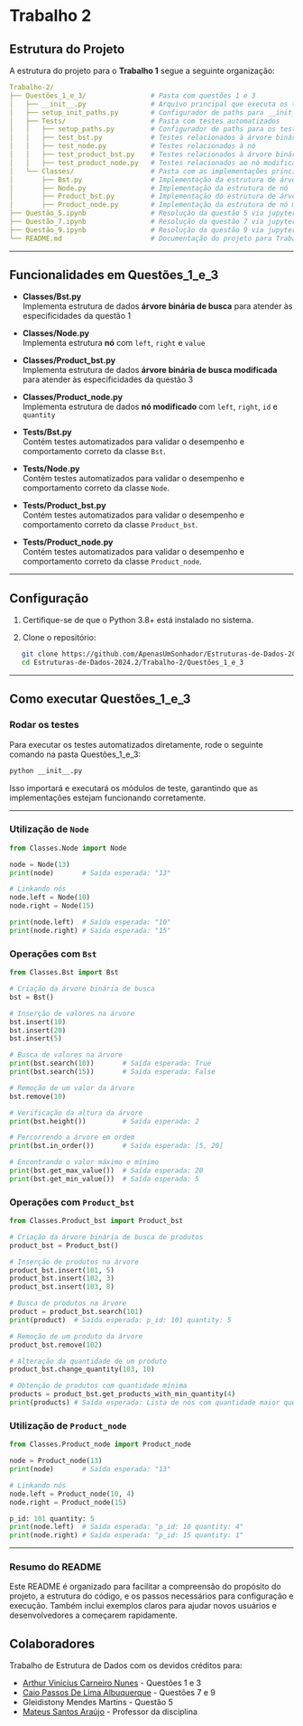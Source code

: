 # **Trabalho 2**
## **Estrutura do Projeto**

A estrutura do projeto para o **Trabalho 1** segue a seguinte organização:
```yaml
Trabalho-2/
├── Questões_1_e_3/                # Pasta com questões 1 e 3
│   ├── __init__.py                # Arquivo principal que executa os testes
│   ├── setup_init_paths.py        # Configurador de paths para __init__.py
│   ├── Tests/                     # Pasta com testes automatizados 
│   │   ├── setup_paths.py         # Configurador de paths para os testes
│   │   ├── test_bst.py            # Testes relacionados à árvore binária de busca
│   │   ├── test_node.py           # Testes relacionados à nó
│   │   ├── test_product_bst.py    # Testes relacionados à árvore binária de busca modificada
│   │   ├── test_product_node.py   # Testes relacionados ao nó modificado
│   └── Classes/                   # Pasta com as implementações principais
│       ├── Bst.py                 # Implementação da estrutura de árvore binária de busca
│       ├── Node.py                # Implementação da estrutura de nó
│       ├── Product_bst.py         # Implementação do estrutura de árvore binária de busca modificada
│       ├── Product_node.py        # Implementação da estrutura de nó modificado
├── Questão_5.ipynb                # Resolução da questão 5 via jupyter notebook
├── Questão_7.ipynb                # Resolução da questão 7 via jupyter notebook
├── Questão_9.ipynb                # Resolução da questão 9 via jupyter notebook
└── README.md                      # Documentação do projeto para Trabalho 2
```

---

## **Funcionalidades em Questões_1_e_3**

- **Classes/Bst.py**  
  Implementa estrutura de dados **árvore binária de busca** para atender às especificidades da questão 1

- **Classes/Node.py**  
  Implementa estrutura **nó** com `left`, `right` e `value`

- **Classes/Product_bst.py**  
  Implementa estrutura de dados **árvore binária de busca modificada** para atender às especificidades da questão 3
  
- **Classes/Product_node.py**  
  Implementa estrutura de dados **nó modificado** com `left`, `right`, `id` e `quantity`

  
- **Tests/Bst.py**  
  Contém testes automatizados para validar o desempenho e comportamento correto da classe `Bst`.

- **Tests/Node.py**  
  Contém testes automatizados para validar o desempenho e comportamento correto da classe `Node`.

- **Tests/Product_bst.py**  
  Contém testes automatizados para validar o desempenho e comportamento correto da classe `Product_bst`.
  
- **Tests/Product_node.py**  
  Contém testes automatizados para validar o desempenho e comportamento correto da classe `Product_node`.

---

## **Configuração**

1. Certifique-se de que o Python 3.8+ está instalado no sistema.  

2. Clone o repositório:

```bash
   git clone https://github.com/ApenasUmSonhador/Estruturas-de-Dados-2024.2.git
   cd Estruturas-de-Dados-2024.2/Trabalho-2/Questões_1_e_3
```

---

## **Como executar Questões_1_e_3**
### Rodar os testes
Para executar os testes automatizados diretamente, rode o seguinte comando na pasta Questões_1_e_3:

```bash
python __init__.py
```
Isso importará e executará os módulos de teste, garantindo que as implementações estejam funcionando corretamente.

---

### Utilização de `Node`

```python
from Classes.Node import Node

node = Node(13)
print(node)       # Saída esperada: "13"

# Linkando nós
node.left = Node(10)
node.right = Node(15)

print(node.left)  # Saída esperada: "10" 
print(node.right) # Saída esperada: "15"
```

### Operações com `Bst`
```python
from Classes.Bst import Bst

# Criação da árvore binária de busca
bst = Bst()

# Inserção de valores na árvore
bst.insert(10)
bst.insert(20)
bst.insert(5)

# Busca de valores na árvore
print(bst.search(10))       # Saída esperada: True
print(bst.search(15))       # Saída esperada: False

# Remoção de um valor da árvore
bst.remove(10)

# Verificação da altura da árvore
print(bst.height())         # Saída esperada: 2

# Percorrendo a árvore em ordem
print(bst.in_order())       # Saída esperada: [5, 20]

# Encontrando o valor máximo e mínimo
print(bst.get_max_value())  # Saída esperada: 20
print(bst.get_min_value())  # Saída esperada: 5
```
### Operações com `Product_bst`
```python
from Classes.Product_bst import Product_bst

# Criação da árvore binária de busca de produtos
product_bst = Product_bst()

# Inserção de produtos na árvore
product_bst.insert(101, 5)
product_bst.insert(102, 3)
product_bst.insert(103, 8)

# Busca de produtos na árvore
product = product_bst.search(101)
print(product)  # Saída esperada: p_id: 101 quantity: 5

# Remoção de um produto da árvore
product_bst.remove(102)

# Alteração da quantidade de um produto
product_bst.change_quantity(103, 10)

# Obtenção de produtos com quantidade mínima
products = product_bst.get_products_with_min_quantity(4)
print(products) # Saída esperada: Lista de nós com quantidade maior que 4
```

### Utilização de `Product_node`

```python
from Classes.Product_node import Product_node

node = Product_node(13)
print(node)       # Saída esperada: "13"

# Linkando nós
node.left = Product_node(10, 4)
node.right = Product_node(15)

p_id: 101 quantity: 5
print(node.left)  # Saída esperada: "p_id: 10 quantity: 4" 
print(node.right) # Saída esperada: "p_id: 15 quantity: 1"
```
---
### **Resumo do README**
Este README é organizado para facilitar a compreensão do propósito do projeto, a estrutura do código, e os passos necessários para configuração e execução. Também inclui exemplos claros para ajudar novos usuários e desenvolvedores a começarem rapidamente.

## **Colaboradores**
Trabalho de Estrutura de Dados com os devidos créditos para:
- [Arthur Vinicius Carneiro Nunes](https://github.com/ApenasUmSonhador) - Questões 1 e 3
- [Caio Passos De Lima Albuquerque](https://github.com/CaioPassos3) - Questões 7 e 9
- Gleidistony Mendes Martins - Questão 5
- [Mateus Santos Araújo](https://github.com/Matheus-Santos-Araujo) - Professor da disciplina

